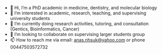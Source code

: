 - 👋 Hi, I’m a PhD academic in medicine, dentistry, and molecular biology
- 👀 I’m interested in academic, research, teaching, and supervising university students
- 🌱 I’m currently doing research activities, tutoring, and consultation (Gentics, Bioinformatics, Cancer)
- 💞️ I’m looking to collaborate on supervising larger students group
- 📫 How to reach me via email: anas.nhsuk@yahoo.com or phone 00447503572732

<!---
anassaeed/anassaeed is a ✨ special ✨ repository because its `README.md` (this file) appears on your GitHub profile.
You can click the Preview link to take a look at your changes.
--->
